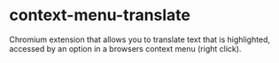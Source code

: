 # context-menu-translate
Chromium extension that allows you to translate text that is highlighted, accessed by an option in a browsers context menu (right click).
